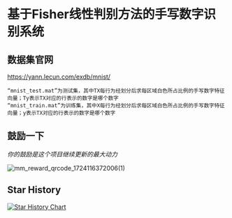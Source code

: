 # 基于Fisher线性判别方法的手写数字识别系统

## 数据集官网
https://yann.lecun.com/exdb/mnist/

```
“mnist_test.mat”为测试集，其中TX每行为经划分后求每区域白色所占比例的手写数字特征向量；Ty表示TX对应的行表示的数字是哪个数字
“mnist_train.mat”为训练集，其中X每行为经划分后求每区域白色所占比例的手写数字特征向量；y表示TX对应的行表示的数字是哪个数字
```

## 鼓励一下
_你的鼓励是这个项目继续更新的最大动力_  

![mm_reward_qrcode_1724116372006(1)](https://github.com/user-attachments/assets/ae10606c-2a42-4486-8e6d-7b7d056ca8f4)


## Star History  

[![Star History Chart](https://api.star-history.com/svg?repos=zongru666/handwritten-num-recognition&type=Timeline)](https://star-history.com/#zongru666/handwritten-num-recognition&Timeline)
